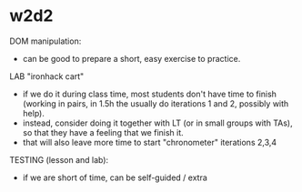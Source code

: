 
# w2d2


<!-- 

best option is do one of these 2 labs together:
- "lab ironhack cart" OR "chronometer iterations 2, 3, 4" 


chronometer:
- quite long and heavy (students are tired by this point & the lab is long)
- try to give them guidance/support before & during the lab

-->


DOM manipulation:
- can be good to prepare a short, easy exercise to practice.

LAB "ironhack cart"
- if we do it during class time, most students don't have time to finish (working in pairs, in 1.5h the usually do iterations 1 and 2, possibly with help).
- instead, consider doing it together with LT (or in small groups with TAs), so that they have a feeling that we finish it.
- that will also leave more time to start "chronometer" iterations 2,3,4


TESTING (lesson and lab):
- if we are short of time, can be self-guided / extra
